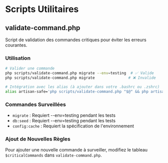 # Scripts Utilitaires

## validate-command.php

Script de validation des commandes critiques pour éviter les erreurs courantes.

### Utilisation

```bash
# Valider une commande
php scripts/validate-command.php migrate --env=testing  # ✅ Valide
php scripts/validate-command.php migrate               # ❌ Invalide

# Intégration avec les alias (à ajouter dans votre .bashrc ou .zshrc)
alias artisan-safe='php scripts/validate-command.php "$@" && php artisan "$@"'
```

### Commandes Surveillées
- `migrate` : Requiert --env=testing pendant les tests
- `db:seed` : Requiert --env=testing pendant les tests
- `config:cache` : Requiert la spécification de l'environnement

### Ajout de Nouvelles Règles
Pour ajouter une nouvelle commande à surveiller, modifiez le tableau `$criticalCommands` dans `validate-command.php`.
